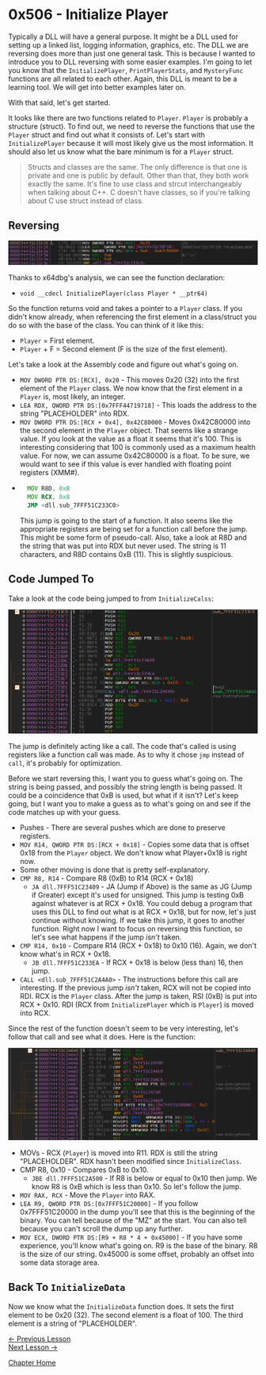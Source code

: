 # 0x506 - Initialize Player
Typically a DLL will have a general purpose. It might be a DLL used for setting up a linked list, logging information, graphics, etc. The DLL we are reversing does more than just one general task. This is because I wanted to introduce you to DLL reversing with some easier examples. I'm going to let you know that the `InitializePlayer`, `PrintPlayerStats`, and  `MysteryFunc` functions are all related to each other. Again, this DLL is meant to be a learning tool. We will get into better examples later on.

With that said, let's get started.

It looks like there are two functions related to `Player`. `Player` is probably a structure (struct). To find out, we need to reverse the functions that use the `Player` struct and find out what it consists of. Let's start with `InitializePlayer` because it will most likely give us the most information. It should also let us know what the bare minimum is for a `Player` struct.

> Structs and classes are the same. The only difference is that one is private and one is public by default. Other than that, they both work exactly the same. It's fine to use class and strcut interchangeably when talking about C++. C doesn't have classes, so if you're talking about C use struct instead of class.

## Reversing
<p>
  <img src="[ignore]/InitPlayer/InitPlayer.png">
</p>

Thanks to x64dbg's analysis, we can see the function declaration:
* `void __cdecl InitializePlayer(class Player * __ptr64)`

So the function returns void and takes a pointer to a `Player` class. If you didn't know already, when referencing the first element in a class/struct you do so with the base of the class. You can think of it like this: 
* `Player` = First element. 
* `Player` + F = Second element (F is the size of the first element). 

Let's take a look at the Assembly code and figure out what's going on.

* `MOV DWORD PTR DS:[RCX], 0x20` - This moves 0x20 (32) into the first element of the `Player` class. We now know that the first element in a `Player` is, most likely, an integer.
* `LEA RDX, QWORD PTR DS:[0x7FFF44719718]` - This loads the address to the string "PLACEHOLDER" into RDX.
* `MOV DWORD PTR DS:[RCX + 0x4], 0x42C80000` - Moves 0x42C80000 into the second element in the `Player` object. That seems like a strange value. If you look at the value as a float it seems that it's 100. This is interesting considering that 100 is commonly used as a maximum health value. For now, we can assume 0x42C80000 is a float. To be sure, we would want to see if this value is ever handled with floating point registers (XMM#).
* ```asm
    MOV R8D, 0xB
    MOV RCX, 0x8
    JMP <dll.sub_7FFF51C233C0>
    ```
    This jump is going to the start of a function. It also seems like the appropriate registers are being set for a function call before the jump. This might be some form of pseudo-call. Also, take a look at R8D and the string that was put into RDX but never used. The string is 11 characters, and R8D contains 0xB (11). This is slightly suspicious.

## Code Jumped To

Take a look at the code being jumped to from `InitializeCalss`:

<p>
  <img src="[ignore]/InitPlayer/JumpedTo.png">
</p>

The jump is definitely acting like a call. The code that's called is using registers like a function call was made. As to why it chose `jmp` instead of `call`, it's probably for optimization.

Before we start reversing this, I want you to guess what's going on. The string is being passed, and possibly the string length is being passed. It could be a coincidence that 0xB is used, but what if it isn't? Let's keep going, but I want you to make a guess as to what's going on and see if the code matches up with your guess. 
* Pushes - There are several pushes which are done to preserve registers.
* `MOV R14, QWORD PTR DS:[RCX + 0x18]` - Copies some data that is offset 0x18 from the `Player` object. We don't know what Player+0x18 is right now. 
* Some other moving is done that is pretty self-explanatory.
* `CMP R8, R14` - Compare R8 (0xB) to R14 (RCX + 0x18)
    * `JA dll.7FFF51C23409` - JA (Jump if Above) is the same as JG (Jump if Greater) except it's used for unsigned. This jump is testing 0xB against whatever is at RCX + 0x18. You could debug a program that uses this DLL to find out what is at RCX + 0x18, but for now, let's just continue without knowing. If we take this jump, it goes to another function. Right now I want to focus on reversing this function, so let's see what happens if the jump *isn't* taken.
* `CMP R14, 0x10` - Compare R14 (RCX + 0x18) to 0x10 (16). Again, we don't know what's in RCX + 0x18.
    * `JB dll.7FFF51C233EA` - If RCX + 0x18 is below (less than) 16, then jump.
* `CALL <dll.sub_7FFF51C2A4A0>` - The instructions before this call are interesting. If the previous jump *isn't* taken, RCX will not be copied into RDI. RCX is the `Player` class. After the jump is taken, RSI (0xB) is put into RCX + 0x10. RDI (RCX from `InitializePlayer` which is `Player`) is moved into RCX.

Since the rest of the function doesn't seem to be very interesting, let's follow that call and see what it does. Here is the function:

<p>
  <img src="[ignore]/InitPlayer/Memcpy.png">
</p>

* MOVs - RCX (`Player`) is moved into R11. RDX is still the string "PLACEHOLDER". RDX hasn't been modified since `InitializeClass`.
* CMP R8, 0x10 - Compares 0xB to 0x10.
  * `JBE dll.7FFF51C2A500` - If R8 is below or equal to 0x10 then jump. We know R8 is 0xB which is less than 0x10. So let's follow the jump.
* `MOV RAX, RCX` - Move the `Player` into RAX.
* `LEA R9, QWORD PTR DS:[0x7FFF51C20000]` - If you follow 0x7FFF51C20000 in the dump you'll see that this is the beginning of the binary. You can tell because of the "MZ" at the start. You can also tell because you can't scroll the dump up any further.
* `MOV ECX, DWORD PTR DS:[R9 + R8 * 4 + 0x45000]` - If you have some experience, you'll know what's going on. R9 is the base of the binary. R8 is the size of our string. 0x45000 is some offset, probably an offset into some data storage area.

  
## Back To `InitializeData`

Now we know what the `InitializeData` function does. It sets the first element to be 0x20 (32). The second element is a float of 100. The third element is a string of "PLACEHOLDER".

[<- Previous Lesson](0x505-PrintArray.md)  
[Next Lesson ->](0x507-PrintPlayerStats.md)  

[Chapter Home](0x500-DLL.md)  
